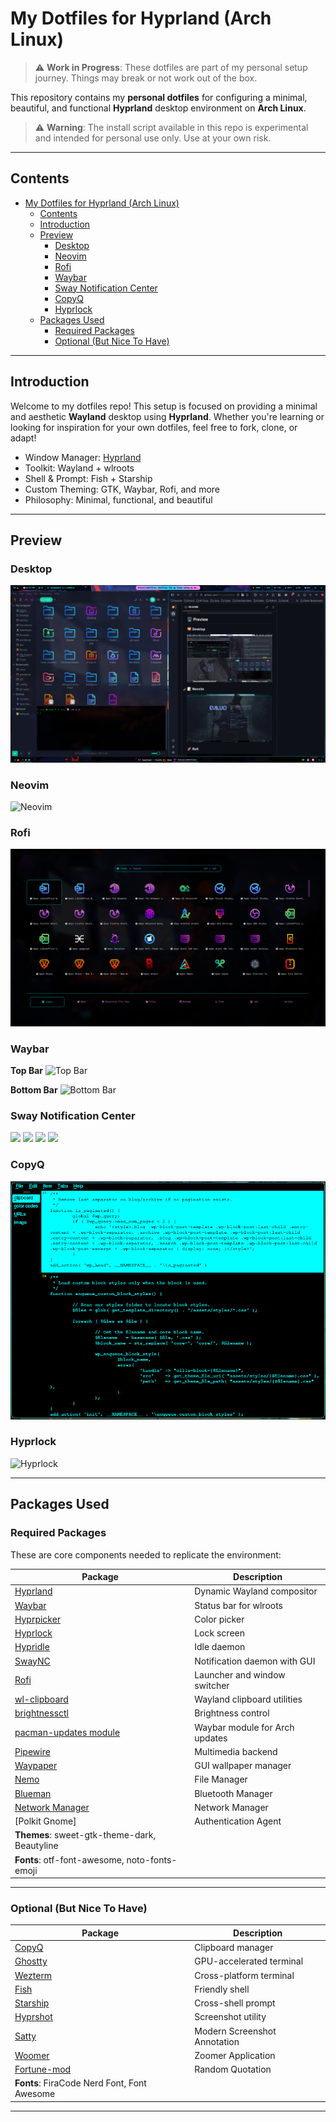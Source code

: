 # My Dotfiles for Hyprland (Arch Linux)

> ⚠️ **Work in Progress**: These dotfiles are part of my personal setup journey. Things may break or not work out of the box.

This repository contains my **personal dotfiles** for configuring a minimal, beautiful, and functional **Hyprland** desktop environment on **Arch Linux**.

> ⚠️ **Warning**: The install script available in this repo is experimental and intended for personal use only. Use at your own risk.


---

## Contents

- [My Dotfiles for Hyprland (Arch Linux)](#my-dotfiles-for-hyprland-arch-linux)
  - [Contents](#contents)
  - [Introduction](#introduction)
  - [Preview](#preview)
    - [Desktop](#desktop)
    - [Neovim](#neovim)
    - [Rofi](#rofi)
    - [Waybar](#waybar)
    - [Sway Notification Center](#sway-notification-center)
    - [CopyQ](#copyq)
    - [Hyprlock](#hyprlock)
  - [Packages Used](#packages-used)
    - [Required Packages](#required-packages)
    - [Optional (But Nice To Have)](#optional-but-nice-to-have)

---

## Introduction

Welcome to my dotfiles repo! This setup is focused on providing a minimal and aesthetic **Wayland** desktop using **Hyprland**. Whether you're learning or looking for inspiration for your own dotfiles, feel free to fork, clone, or adapt!

-  Window Manager: [Hyprland](https://github.com/vaxerski/Hyprland)
-  Toolkit: Wayland + wlroots
-  Shell & Prompt: Fish + Starship
-  Custom Theming: GTK, Waybar, Rofi, and more
-  Philosophy: Minimal, functional, and beautiful

---

## Preview

### Desktop
![Desktop](https://github.com/EviLuci/dotfiles/blob/main/screenshots/Desktop.png)

### Neovim
![Neovim](https://github.com/EviLuci/dotfiles/blob/main/screenshots/neovim.png)

### Rofi
![Rofi](https://github.com/EviLuci/dotfiles/blob/main/screenshots/rofi-final.png)

### Waybar

**Top Bar**
![Top Bar](https://github.com/EviLuci/dotfiles/blob/main/screenshots/top-bar.png)

**Bottom Bar**
![Bottom Bar](https://github.com/EviLuci/dotfiles/blob/main/screenshots/bottom-bar.png)

### Sway Notification Center

<p float="left">
  <img src="https://github.com/EviLuci/dotfiles/blob/main/screenshots/swaync.png" width="150"/>
  <img src="https://github.com/EviLuci/dotfiles/blob/main/screenshots/swaync_menu.png" width="150"/>
  <img src="https://github.com/EviLuci/dotfiles/blob/main/screenshots/swaync_menu2.png" width="150"/>
  <img src="https://github.com/EviLuci/dotfiles/blob/main/screenshots/swaync_mpris.png" width="150"/>
</p>

### CopyQ
![CopyQ](https://github.com/EviLuci/dotfiles/blob/main/screenshots/CopyQ.png)

### Hyprlock
![Hyprlock](https://github.com/EviLuci/dotfiles/blob/main/screenshots/hyprlock.png)

---

## Packages Used

### Required Packages

These are core components needed to replicate the environment:

| Package                                                                           | Description                    |
| --------------------------------------------------------------------------------- | ------------------------------ |
| [Hyprland](https://github.com/vaxerski/Hyprland)                                  | Dynamic Wayland compositor     |
| [Waybar](https://github.com/Alexays/Waybar)                                       | Status bar for wlroots         |
| [Hyprpicker](https://github.com/hyprwm/hyprpicker)                                | Color picker                   |
| [Hyprlock](https://github.com/hyprwm/hyprlock)                                    | Lock screen                    |
| [Hypridle](https://github.com/hyprwm/hypridle)                                    | Idle daemon                    |
| [SwayNC](https://github.com/ErikReider/SwayNotificationCenter)                    | Notification daemon with GUI   |
| [Rofi](https://github.com/in0ni/rofi-wayland)                                     | Launcher and window switcher   |
| [wl-clipboard](https://github.com/bugaevc/wl-clipboard)                           | Wayland clipboard utilities    |
| [brightnessctl](https://github.com/Hummer12007/brightnessctl)                     | Brightness control             |
| [pacman-updates module](https://github.com/coffebar/waybar-module-pacman-updates) | Waybar module for Arch updates |
| [Pipewire](https://github.com/PipeWire/pipewire)                                  | Multimedia backend             |
| [Waypaper](https://github.com/anufrievroman/waypaper)                             | GUI wallpaper manager          |
| [Nemo](https://github.com/linuxmint/nemo)                                         | File Manager                   |
| [Blueman](https://github.com/blueman-project/blueman)                             | Bluetooth Manager |
| [Network Manager](https://github.com/NetworkManager/NetworkManager)               | Network Manager |
| [Polkit Gnome] | Authentication Agent |
| **Themes**: sweet-gtk-theme-dark, Beautyline      |
| **Fonts**: otf-font-awesome, noto-fonts-emoji |

---

### Optional (But Nice To Have)

| Package                                           | Description              |
| ------------------------------------------------- | ------------------------ |
| [CopyQ](https://hluk.github.io/CopyQ/)            | Clipboard manager        |
| [Ghostty](https://github.com/ghostty-org/ghostty) | GPU-accelerated terminal |
| [Wezterm](https://wezfurlong.org/wezterm/)        | Cross-platform terminal  |
| [Fish](https://github.com/fish-shell/fish-shell)  | Friendly shell           |
| [Starship](https://github.com/starship/starship)  | Cross-shell prompt       |
| [Hyprshot](https://github.com/Gustash/Hyprshot)   | Screenshot utility       |
| [Satty](https://github.com/gabm/Satty)            | Modern Screenshot Annotation |
| [Woomer](https://github.com/coffeeispower/woomer) | Zoomer Application |
| [Fortune-mod](https://github.com/shlomif/fortune-mod) | Random Quotation |
| **Fonts**: FiraCode Nerd Font, Font Awesome       |

---